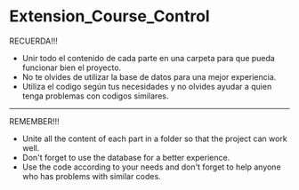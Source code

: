 # Extension_Course_Control
RECUERDA!!!
- Unir todo el contenido de cada parte en una carpeta para que pueda funcionar bien el proyecto.
- No te olvides de utilizar la base de datos para una mejor experiencia.
- Utiliza el codigo según tus necesidades y no olvides ayudar a quien tenga problemas con codigos similares.
-------------------------------------------------------------------------------------------------------------
REMEMBER!!!
- Unite all the content of each part in a folder so that the project can work well.
- Don't forget to use the database for a better experience.
- Use the code according to your needs and don't forget to help anyone who has problems with similar codes.
